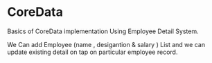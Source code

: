 # CoreData
Basics of CoreData implementation Using Employee Detail System.

We Can add Employee (name , desigantion & salary ) List and we can update existing detail on tap on particular employee record.


